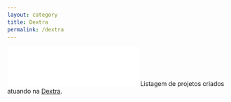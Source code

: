```yaml
---
layout: category
title: Dextra
permalink: /dextra
---
```

<img src="../assets/img/dextra/logo.png" alt="">
Listagem de projetos criados atuando na <a href="https://www.dextra.com.br/" target="_blank">Dextra</a>.